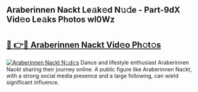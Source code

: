 ## Araberinnen Nackt Le𝚊k𝚎d N𝚞𝚍e - Part-9dX Vid𝚎o Le𝚊ks Photos wl0Wz

# <h2><a href="http://fb7i3rg.evod.top/?m=Araberinnen+Nackt">🔗 👉🔴 Araberinnen Nackt Vid𝚎o Ph𝚘t𝚘s</a></h2>

[![Araberinnen Nackt N𝚞d𝚎s](https://i.imgur.com/8V9OHl7.gif)](http://fb7i3rg.evod.top/?m=Araberinnen+Nackt)
Dance and lifestyle enthusiast Araberinnen Nackt sharing their journey online. A public figure like Araberinnen Nackt, with a strong social media presence and a large following, can wield significant influence. 
